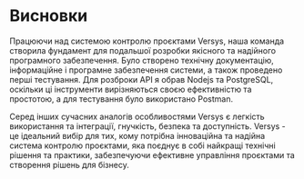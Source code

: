 # Висновки

Працюючи над системою контролю проєктами Versys, наша команда створила фундамент для подальшої розробки якісного та надійного програмного забезпечення. Було створено технічну документацію, інформаційне і програмне забезпечення системи, а також проведено перші тестування. Для розброки API я обрав Nodejs та PostgreSQL, оскільки ці інструменти вирізняються своєю ефективністю та простотою, а для тестування було використано Postman.

Серед інших сучасних аналогів особливостями Versys є легкість використання та інтеграції, гнучкість, безпека та доступність. Versys - це ідеальний вибір для тих, кому потрібна інноваційна та надійна система контролю проєктами, яка поєднує в собі найкращі технічні рішення та практики, забезпечуючи ефективне управління проєктами та створення рішень для бізнесу.

